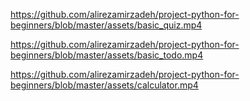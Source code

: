 
https://github.com/alirezamirzadeh/project-python-for-beginners/blob/master/assets/basic_quiz.mp4

https://github.com/alirezamirzadeh/project-python-for-beginners/blob/master/assets/basic_todo.mp4

https://github.com/alirezamirzadeh/project-python-for-beginners/blob/master/assets/calculator.mp4
